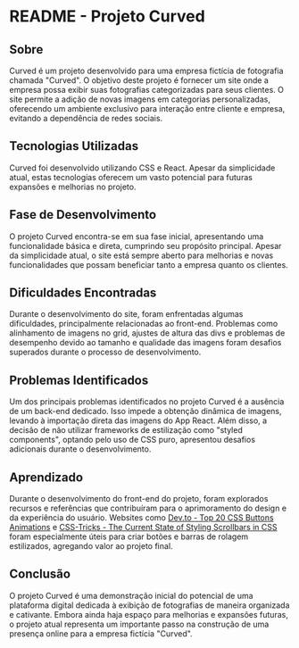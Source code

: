 # README - Projeto Curved

## Sobre

Curved é um projeto desenvolvido para uma empresa fictícia de fotografia chamada "Curved". O objetivo deste projeto é fornecer um site onde a empresa possa exibir suas fotografias categorizadas para seus clientes. O site permite a adição de novas imagens em categorias personalizadas, oferecendo um ambiente exclusivo para interação entre cliente e empresa, evitando a dependência de redes sociais.

## Tecnologias Utilizadas

Curved foi desenvolvido utilizando CSS e React. Apesar da simplicidade atual, estas tecnologias oferecem um vasto potencial para futuras expansões e melhorias no projeto.

## Fase de Desenvolvimento

O projeto Curved encontra-se em sua fase inicial, apresentando uma funcionalidade básica e direta, cumprindo seu propósito principal. Apesar da simplicidade atual, o site está sempre aberto para melhorias e novas funcionalidades que possam beneficiar tanto a empresa quanto os clientes.

## Dificuldades Encontradas

Durante o desenvolvimento do site, foram enfrentadas algumas dificuldades, principalmente relacionadas ao front-end. Problemas como alinhamento de imagens no grid, ajustes de altura das divs e problemas de desempenho devido ao tamanho e qualidade das imagens foram desafios superados durante o processo de desenvolvimento.

## Problemas Identificados

Um dos principais problemas identificados no projeto Curved é a ausência de um back-end dedicado. Isso impede a obtenção dinâmica de imagens, levando à importação direta das imagens do App React. Além disso, a decisão de não utilizar frameworks de estilização como "styled components", optando pelo uso de CSS puro, apresentou desafios adicionais durante o desenvolvimento.

## Aprendizado

Durante o desenvolvimento do front-end do projeto, foram explorados recursos e referências que contribuíram para o aprimoramento do design e da experiência do usuário. Websites como [Dev.to - Top 20 CSS Buttons Animations](https://dev.to/webdeasy/top-20-css-buttons-animations-f41) e [CSS-Tricks - The Current State of Styling Scrollbars in CSS](https://css-tricks.com/the-current-state-of-styling-scrollbars-in-css/) foram especialmente úteis para criar botões e barras de rolagem estilizados, agregando valor ao projeto final.

## Conclusão

O projeto Curved é uma demonstração inicial do potencial de uma plataforma digital dedicada à exibição de fotografias de maneira organizada e cativante. Embora ainda haja espaço para melhorias e expansões futuras, o projeto atual representa um importante passo na construção de uma presença online para a empresa fictícia "Curved".
